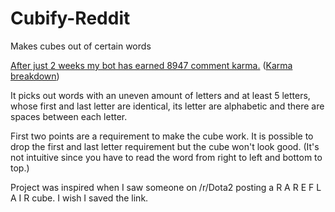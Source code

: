 # Cubify-Reddit
Makes cubes out of certain words

[After just 2 weeks my bot has earned 8947 comment karma.](http://i.imgur.com/FSgfeBc.png) ([Karma breakdown](http://i.imgur.com/3wTsQbn.png))

It picks out words with an uneven amount of letters and at least 5 letters, whose first and last letter are identical, its letter are alphabetic and there are spaces between each letter.

First two points are a requirement to make the cube work. It is possible to drop the first and last letter requirement but the cube won't look good. (It's not intuitive since you have to read the word from right to left and bottom to top.)

Project was inspired when I saw someone on /r/Dota2 posting a R A R E F L A I R cube. I wish I saved the link.
